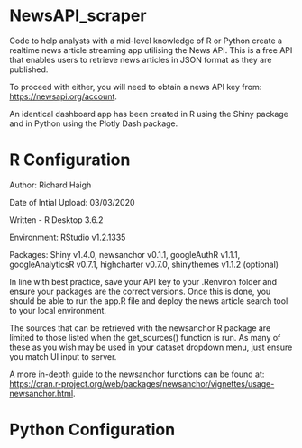 # NewsAPI_scraper
Code to help analysts with a mid-level knowledge of R or Python create a realtime news article streaming app utilising 
the News API. This is a free API that enables users to retrieve news articles in JSON format as they are published. 

To proceed with either, you will need to obtain a news API key from: https://newsapi.org/account.

An identical dashboard app has been created in R using the Shiny package and in Python using the Plotly Dash package.

# R Configuration
Author: Richard Haigh

Date of Intial Upload: 03/03/2020

Written - R Desktop 3.6.2

Environment: RStudio v1.2.1335

Packages: Shiny v1.4.0, newsanchor v0.1.1, googleAuthR v1.1.1, googleAnalyticsR v0.7.1, highcharter v0.7.0, shinythemes v1.1.2 (optional)

In line with best practice, save your API key to your .Renviron folder and ensure your packages are the correct versions.
Once this is done, you should be able to run the app.R file and deploy the news article search tool to your local environment.

The sources that can be retrieved with the newsanchor R package are limited to those listed when the get_sources() function is run. As many of these as you wish may be used in your dataset dropdown menu, just ensure you match UI input to server.

A more in-depth guide to the newsanchor functions can be found at: https://cran.r-project.org/web/packages/newsanchor/vignettes/usage-newsanchor.html. 

# Python Configuration
